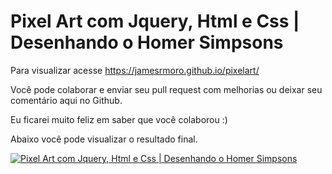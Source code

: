 # Pixel Art com Jquery, Html e Css | Desenhando o Homer Simpsons

Para visualizar acesse <a href="https://jamesrmoro.github.io/pixelart" target="_blank">https://jamesrmoro.github.io/pixelart/</a>

Você pode colaborar e enviar seu pull request com melhorias ou deixar seu comentário aqui no Github.

Eu ficarei muito feliz em saber que você colaborou :)

Abaixo você pode visualizar o resultado final.

[![Pixel Art com Jquery, Html e Css | Desenhando o Homer Simpsons](https://jamesrmoro.github.io/pixelart/images/tela-homer-simpsons.png)](https://www.youtube.com/watch?v=ZhxmXd3BsB8 "Pixel Art com Jquery, Html e Css | Desenhando o Homer Simpsons")